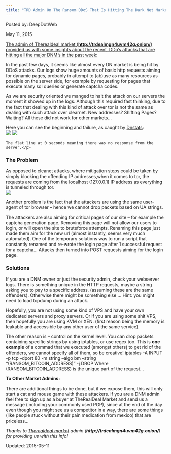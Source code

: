 ```yaml
---
title: "TRD Admin On The Ransom DDoS That Is Hitting The Dark Net Markets"
---
```



Posted by: DeepDotWeb
    
    
<span>May 11, 2015</span>



<p><span style="text-decoration: underline;">The admin of <a href="/2015/04/08/therealdeal-dark-net-market-for-code-0days-exploits/">Therealdeal market</a> (<strong>http://trdealmgn4uvm42g.onion/</strong>) provided us with some insights about the recent  DDo&#8217;s attacks that are hitting all the major DNM&#8217;s in the past week:</span></p>
<p>In the past few days, it seems like almost every DN market is being hit by DDoS attacks. Our logs show huge amounts of basic http requests aiming for dynamic pages, probably in attempt to (ab)use as many resources as possible on the server side, for example by requesting for pages that execute many sql queries or generate captcha codes.</p>
<p>As we are security oriented we manged to halt the attack on our servers the moment it showed up in the logs. Although this required fast thinking, due to the fact that dealing with this kind of attack over tor is not the same as dealing with such attack over clearnet. New addresses? Shifting Pages? Waiting? All these did not work for other markets&#8230;</p>
<p>Here you can see the beginning and failure, as caught by <a href="https://dnstats.net/market/TheRealDeal">Dnstats</a>:<br />


<img src="https://G-I-R.github.io/deepdotweb/imgs/2015/05/failddos.png">



<img src="https://G-I-R.github.io/deepdotweb/imgs/2015/05/gooddos.png">

    The flat line at 0 seconds meaning there was no response from the server.</p>
<h3>The Problem</h3>
<p>As opposed to cleanet attacks, where mitigation steps could be taken by simply blocking the offending IP addresses,when it comes to tor, the requests are coming from the localhost (127.0.0.1) IP address as everything is tunneled through tor.<br />


<img src="https://G-I-R.github.io/deepdotweb/imgs/2015/05/screenshot.png">

<p>Another problem is the fact that the attackers are using the same user-agent of tor browser &#8211; hence we cannot drop packets based on UA strings.</p>
<p>The attackers are also aiming for critical pages of our site &#8211; for example the captcha generation page. Removing this page will not allow our users to login, or will open the site to bruteforce attempts. Renaming this page just made them aim for the new url (almost instantly, seems very much automated). One of the temporary solutions was to run a script that constantly renamed and re-wrote the login page after 1 successful request for a captcha&#8230; Attacks then turned into POST requests aiming for the login page.</p>
<h3>Solutions</h3>
<p>If you are a DNM owner or just the security admin, check your webserver logs. There is something unique in the HTTP requests, maybe a string asking you to pay to a specific address. (assuming these are the same offenders). Otherwise there might be something else &#8230; Hint: you might need to load tcpdump during an attack.</p>
<p>Hopefully, you are not using some kind of VPS and have your own dedicated servers and proxy servers. Or if you are using some shit VPS, then hopefully you are using KVM or XEN. (first reason being the memory is leakable and accessible by any other user of the same service).</p>
<p>The other reason is &#8211; control on the kernel level. You can drop packets containing specific strings by using iptables, or use regex too. This is <strong>one example</strong> of a commad that we executed (amongst others) to get rid of the offenders, we cannot specify all of them, so be creative! iptables -A INPUT -p tcp &#8211;dport 80 -m string &#8211;algo bm &#8211;string &#8220;(RANSOM_BITCOIN_ADDRESS)&#8221; -j DROP Where (RANSOM_BITCOIN_ADDRESS) is the unique part of the request&#8230;</p>
<p><strong>To Other Market Admins:</strong></p>
<p>There are additional things to be done, but if we expose them, this will only start a cat and mouse game with these attackers. If you are a DNM admin feel free to sign up as a buyer at TheRealDeal Market and send us a message (including your commonly used PGP), since at the end of the day even though you might see us a competitor in a way, there are some things (like people stuck without their pain medication from mexico) that are priceless&#8230;</p>
<p><em>Thanks to <a href="/2015/04/08/therealdeal-dark-net-market-for-code-0days-exploits/">Therealdeal market</a> admin (<strong>http://trdealmgn4uvm42g.onion/</strong>) for providing us with this info!</em></p>
    
    

Updated: 2015-05-11

    


